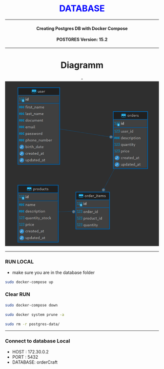 <div style="text-align: center;"><h1 style="color:blue"> DATABASE </h1><hr> 

#### Creating Postgres DB with Docker Compose

#### POSTGRES Version: 15.2

<hr>

# Diagramm

 -![alt text](diagram/diagram.png) 


<hr>
</div>

### RUN LOCAL
- make sure you are in the database folder

```bash
sudo docker-compose up
```

### Clear RUN
```bash
sudo docker-compose down
```

```bash
sudo docker system prune -a
```
```bash
sudo rm -r postgres-data/
```
<hr>

### Connect to database Local

-  HOST : 172.30.0.2
-  PORT : 5432
-  DATABASE: orderCraft
